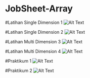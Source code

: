 # JobSheet-Array
#Latihan Single Dimension 1
![Alt Text](https://github.com/lethanfadlil/JobSheet-Array/blob/master/Array%20-%20NetBeans%20IDE%208.2%2012_09_2019%2011_16_22.png)

#Latihan Single Dimension 2
![Alt Text](https://github.com/lethanfadlil/JobSheet-Array/blob/master/Array%20-%20NetBeans%20IDE%208.2%2012_09_2019%2011_16_35.png)

#Latihan Multi Dimension 3
![Alt Text](https://github.com/lethanfadlil/JobSheet-Array/blob/master/Array%20-%20NetBeans%20IDE%208.2%2012_09_2019%2011_16_56.png)

#Latihan Multi Dimension 4
![Alt Text](https://github.com/lethanfadlil/JobSheet-Array/blob/master/Array%20-%20NetBeans%20IDE%208.2%2012_09_2019%2011_17_58.png)

#Praktikum 1
![Alt Text](https://github.com/lethanfadlil/JobSheet-Array/blob/master/Array%20-%20NetBeans%20IDE%208.2%2012_09_2019%2011_32_22.png)

#Praktikum 2
![Alt Text](https://github.com/lethanfadlil/JobSheet-Array/blob/master/Array%20-%20NetBeans%20IDE%208.2%2012_09_2019%2011_32_28.png)
